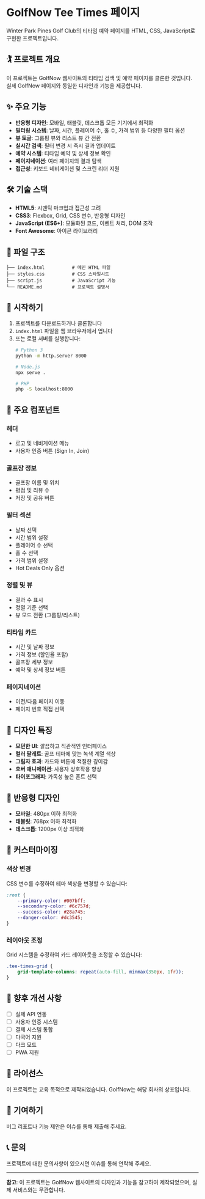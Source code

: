 # GolfNow Tee Times 페이지

Winter Park Pines Golf Club의 티타임 예약 페이지를 HTML, CSS, JavaScript로 구현한 프로젝트입니다.

## 🏌️ 프로젝트 개요

이 프로젝트는 GolfNow 웹사이트의 티타임 검색 및 예약 페이지를 클론한 것입니다. 실제 GolfNow 페이지와 동일한 디자인과 기능을 제공합니다.

## ✨ 주요 기능

- **반응형 디자인**: 모바일, 태블릿, 데스크톱 모든 기기에서 최적화
- **필터링 시스템**: 날짜, 시간, 플레이어 수, 홀 수, 가격 범위 등 다양한 필터 옵션
- **뷰 토글**: 그룹핑 뷰와 리스트 뷰 간 전환
- **실시간 검색**: 필터 변경 시 즉시 결과 업데이트
- **예약 시스템**: 티타임 예약 및 상세 정보 확인
- **페이지네이션**: 여러 페이지의 결과 탐색
- **접근성**: 키보드 네비게이션 및 스크린 리더 지원

## 🛠️ 기술 스택

- **HTML5**: 시맨틱 마크업과 접근성 고려
- **CSS3**: Flexbox, Grid, CSS 변수, 반응형 디자인
- **JavaScript (ES6+)**: 모듈화된 코드, 이벤트 처리, DOM 조작
- **Font Awesome**: 아이콘 라이브러리

## 📁 파일 구조

```
├── index.html          # 메인 HTML 파일
├── styles.css          # CSS 스타일시트
├── script.js           # JavaScript 기능
└── README.md           # 프로젝트 설명서
```

## 🚀 시작하기

1. 프로젝트를 다운로드하거나 클론합니다
2. `index.html` 파일을 웹 브라우저에서 엽니다
3. 또는 로컬 서버를 실행합니다:
   ```bash
   # Python 3
   python -m http.server 8000
   
   # Node.js
   npx serve .
   
   # PHP
   php -S localhost:8000
   ```

## 🎯 주요 컴포넌트

### 헤더
- 로고 및 네비게이션 메뉴
- 사용자 인증 버튼 (Sign In, Join)

### 골프장 정보
- 골프장 이름 및 위치
- 평점 및 리뷰 수
- 저장 및 공유 버튼

### 필터 섹션
- 날짜 선택
- 시간 범위 설정
- 플레이어 수 선택
- 홀 수 선택
- 가격 범위 설정
- Hot Deals Only 옵션

### 정렬 및 뷰
- 결과 수 표시
- 정렬 기준 선택
- 뷰 모드 전환 (그룹핑/리스트)

### 티타임 카드
- 시간 및 날짜 정보
- 가격 정보 (할인율 포함)
- 골프장 세부 정보
- 예약 및 상세 정보 버튼

### 페이지네이션
- 이전/다음 페이지 이동
- 페이지 번호 직접 선택

## 🎨 디자인 특징

- **모던한 UI**: 깔끔하고 직관적인 인터페이스
- **컬러 팔레트**: 골프 테마에 맞는 녹색 계열 색상
- **그림자 효과**: 카드와 버튼에 적절한 깊이감
- **호버 애니메이션**: 사용자 상호작용 향상
- **타이포그래피**: 가독성 높은 폰트 선택

## 📱 반응형 디자인

- **모바일**: 480px 이하 최적화
- **태블릿**: 768px 이하 최적화
- **데스크톱**: 1200px 이상 최적화

## 🔧 커스터마이징

### 색상 변경
CSS 변수를 수정하여 테마 색상을 변경할 수 있습니다:

```css
:root {
    --primary-color: #007bff;
    --secondary-color: #6c757d;
    --success-color: #28a745;
    --danger-color: #dc3545;
}
```

### 레이아웃 조정
Grid 시스템을 수정하여 카드 레이아웃을 조정할 수 있습니다:

```css
.tee-times-grid {
    grid-template-columns: repeat(auto-fill, minmax(350px, 1fr));
}
```

## 🚧 향후 개선 사항

- [ ] 실제 API 연동
- [ ] 사용자 인증 시스템
- [ ] 결제 시스템 통합
- [ ] 다국어 지원
- [ ] 다크 모드
- [ ] PWA 지원

## 📄 라이선스

이 프로젝트는 교육 목적으로 제작되었습니다. GolfNow는 해당 회사의 상표입니다.

## 🤝 기여하기

버그 리포트나 기능 제안은 이슈를 통해 제출해 주세요.

## 📞 문의

프로젝트에 대한 문의사항이 있으시면 이슈를 통해 연락해 주세요.

---

**참고**: 이 프로젝트는 GolfNow 웹사이트의 디자인과 기능을 참고하여 제작되었으며, 실제 서비스와는 무관합니다.
